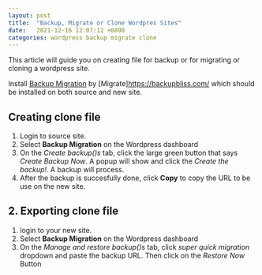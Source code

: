 ```yaml
---
layout: post
title:  "Backup, Migrate or Clone Wordpres Sites"
date:   2021-12-16 12:07:12 +0800
categories: wordpress backup migrate clone
---
```


This article will guide you on creating file for backup or for migrating or cloning a wordpress site.

Install [Backup Migration](https://wordpress.org/plugins/backup-backup/) by [Migrate]https://backupbliss.com/ which should be installed on both source and new site.
 
## Creating clone file

 1. Login to source site.
 1. Select **Backup Migration** on the Wordpress dashboard
 1. On the *Create backup()s* tab, click the large green button that says *Create Backup Now*. A popup will show and click the *Create the backup!*. A backup will process.
 1. After the backup is succesfully done, click **Copy** to copy the URL to be use on the new site.

## 2. Exporting clone file

 1. login to your new  site.
 1. Select **Backup Migration** on the Wordpress dashboard
 1.  On the *Manage and restore backup()s* tab, click *super quick migration* dropdown and paste the backup URL. Then click on the *Restore Now* Button

